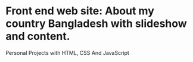 # Front end web site: About my country Bangladesh with slideshow and content.
Personal Projects with HTML, CSS And JavaScript
